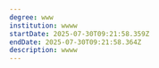 ```yaml
---
degree: www
institution: wwww
startDate: 2025-07-30T09:21:58.359Z
endDate: 2025-07-30T09:21:58.364Z
description: w﻿www
---
```

